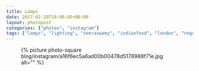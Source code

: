 ```yaml
---
title: Lamps
date: 2017-02-20T19:06:05+00:00
layout: photopost
categories: ["photos", "instagram"]
tags: ["lamps", "lighting", "veeraswamy", "indianfood", "london", "regentstreet"]
---
```


<figure class="photo photo--square">
  {% picture photo-square blog/instagram/a16f6ec5a6ad00b00478d5178988f71e.jpg alt="" %}
</figure>


